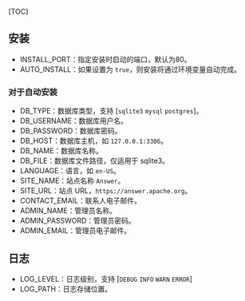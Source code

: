 [TOC]

## 安装

- INSTALL_PORT：指定安装时启动的端口，默认为80。
- AUTO_INSTALL：如果设置为 `true`，则安装将通过环境变量自动完成。

### 对于自动安装

- DB_TYPE：数据库类型，支持 [`sqlite3`  `mysql`  `postgres`]。
- DB_USERNAME：数据库用户名。
- DB_PASSWORD：数据库密码。
- DB_HOST：数据库主机，如 `127.0.0.1:3306`。
- DB_NAME：数据库名称。
- DB_FILE：数据库文件路径，仅适用于 sqlite3。
- LANGUAGE：语言，如  `en-US`。
- SITE_NAME：站点名称 `Answer`。
- SITE_URL：站点 URL，`https://answer.apache.org`。
- CONTACT_EMAIL：联系人电子邮件。
- ADMIN_NAME：管理员名称。
- ADMIN_PASSWORD：管理员密码。
- ADMIN_EMAIL：管理员电子邮件。

## 日志

- LOG_LEVEL：日志级别，支持 [`DEBUG`  `INFO`  `WARN`  `ERROR`]
- LOG_PATH：日志存储位置。
